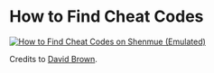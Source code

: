 # How to Find Cheat Codes

[![How to Find Cheat Codes on Shenmue (Emulated)](http://img.youtube.com/vi/sHHmUBoeC9Q/0.jpg)](http://www.youtube.com/watch?v=sHHmUBoeC9Q "How to Find Cheat Codes on Shenmue (Emulated)")

Credits to [David Brown](http://www.mooncalfstudios.com/hazukilegacy/).